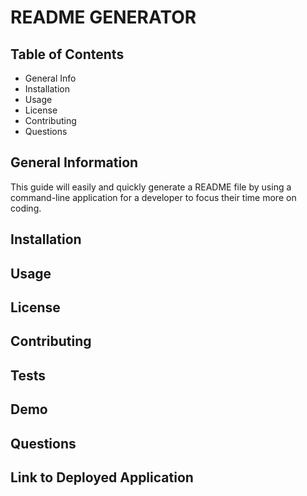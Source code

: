 # README GENERATOR

## Table of Contents
* General Info
* Installation
* Usage
* License
* Contributing
* Questions

## General Information
This guide will easily and quickly generate a README file by using a command-line application for a developer to focus their time more on coding.

## Installation


## Usage


## License

## Contributing

## Tests

## Demo

## Questions

## Link to Deployed Application

